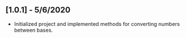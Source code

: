 ## [1.0.1] - 5/6/2020

* Initialized project and implemented methods for converting numbers between bases.
